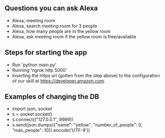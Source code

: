 ## Questions you can ask Alexa ##
* Alexa, meeting room
* Alexa, search meeting room for 3 people
* Alexa, how many people are in the yellow room
* Alexa, ask meeting room if the yellow room is free/available

## Steps for starting the app ##
 * Run 'python main.py'
 * Running 'ngrok http 5000'
 * Inserting the https url (gotten from the step above) to the configuration of our skill at https://developer.amazon.com.
 
## Examples of changing the DB ##
 * import json, socket
 * s = socket.socket()
 * s.connect(("127.0.0.1", 9999))
 * s.send(json.dumps({"name": "yellow", "number_of_people": 0, "max_people": 10}).encode('UTF-8'))
